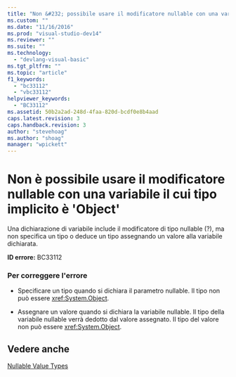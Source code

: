 ```yaml
---
title: "Non &#232; possibile usare il modificatore nullable con una variabile il cui tipo implicito &#232; &#39;Object&#39; | Microsoft Docs"
ms.custom: ""
ms.date: "11/16/2016"
ms.prod: "visual-studio-dev14"
ms.reviewer: ""
ms.suite: ""
ms.technology: 
  - "devlang-visual-basic"
ms.tgt_pltfrm: ""
ms.topic: "article"
f1_keywords: 
  - "bc33112"
  - "vbc33112"
helpviewer_keywords: 
  - "BC33112"
ms.assetid: 50b2a2ad-248d-4faa-820d-bcdf0e8b4aad
caps.latest.revision: 3
caps.handback.revision: 3
author: "stevehoag"
ms.author: "shoag"
manager: "wpickett"
---
```

# Non &#232; possibile usare il modificatore nullable con una variabile il cui tipo implicito &#232; &#39;Object&#39;
Una dichiarazione di variabile include il modificatore di tipo nullable \(?\), ma non specifica un tipo o deduce un tipo assegnando un valore alla variabile dichiarata.  
  
 **ID errore:** BC33112  
  
### Per correggere l'errore  
  
-   Specificare un tipo quando si dichiara il parametro nullable. Il tipo non può essere <xref:System.Object>.  
  
-   Assegnare un valore quando si dichiara la variabile nullable. Il tipo della variabile nullable verrà dedotto dal valore assegnato. Il tipo del valore non può essere <xref:System.Object>.  
  
## Vedere anche  
 [Nullable Value Types](/dotnet/visual-basic/programming-guide/language-features/data-types/nullable-value-types)